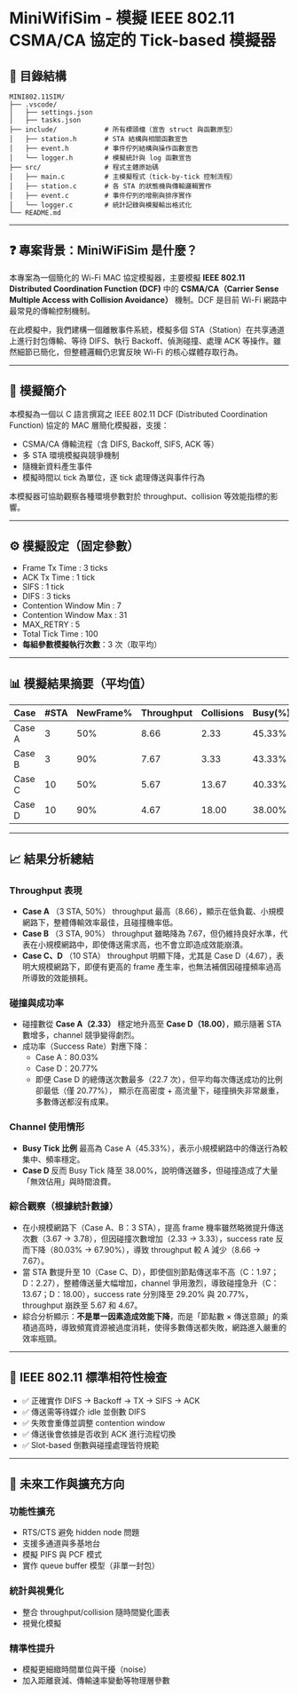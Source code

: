 
# MiniWifiSim - 模擬 IEEE 802.11 CSMA/CA 協定的 Tick-based 模擬器

## 📁 目錄結構

```
MINI802.11SIM/
├── .vscode/
│   ├── settings.json
│   ├── tasks.json
├── include/            # 所有標頭檔（宣告 struct 與函數原型）
│   ├── station.h       # STA 結構與相關函數宣告
│   ├── event.h         # 事件佇列結構與操作函數宣告
│   └── logger.h        # 模擬統計與 log 函數宣告
├── src/                # 程式主體原始碼
│   ├── main.c          # 主模擬程式（tick-by-tick 控制流程）
│   ├── station.c       # 各 STA 的狀態機與傳輸邏輯實作
│   ├── event.c         # 事件佇列的增刪與排序實作
│   └── logger.c        # 統計記錄與模擬輸出格式化
└── README.md
```

---

## ❓ 專案背景：MiniWiFiSim 是什麼？

本專案為一個簡化的 Wi-Fi MAC 協定模擬器，主要模擬 **IEEE 802.11 Distributed Coordination Function (DCF)** 中的 **CSMA/CA（Carrier Sense Multiple Access with Collision Avoidance）** 機制。DCF 是目前 Wi-Fi 網路中最常見的傳輸控制機制。

在此模擬中，我們建構一個離散事件系統，模擬多個 STA（Station）在共享通道上進行封包傳輸、等待 DIFS、執行 Backoff、偵測碰撞、處理 ACK 等操作。雖然細節已簡化，但整體邏輯仍忠實反映 Wi-Fi 的核心媒體存取行為。

---

## 🧪 模擬簡介

本模擬為一個以 C 語言撰寫之 IEEE 802.11 DCF (Distributed Coordination Function) 協定的 MAC 層簡化模擬器，支援：

- CSMA/CA 傳輸流程（含 DIFS, Backoff, SIFS, ACK 等）
- 多 STA 環境模擬與競爭機制
- 隨機新資料產生事件
- 模擬時間以 tick 為單位，逐 tick 處理傳送與事件行為

本模擬器可協助觀察各種環境參數對於 throughput、collision 等效能指標的影響。

---

## ⚙️ 模擬設定（固定參數）

- Frame Tx Time         : 3 ticks  
- ACK Tx Time           : 1 tick  
- SIFS                  : 1 tick  
- DIFS                  : 3 ticks  
- Contention Window Min : 7  
- Contention Window Max : 31  
- MAX_RETRY             : 5  
- Total Tick Time       : 100  
- **每組參數模擬執行次數**：3 次（取平均）

---

## 📊 模擬結果摘要（平均值）

| Case | #STA | NewFrame% | Throughput | Collisions | Busy(%) | Idle(%) | Success/STA | Tx/STA | SuccessRate |
|----------|-----------|----------------|------------|------------|----------------|----------------|--------------------|---------------------|---------------|
| Case A   | 3         | 50%            | 8.66       | 2.33       | 45.33%         | 54.67%         | 2.89               | 3.67                | 80.03%        |
| Case B   | 3         | 90%            | 7.67       | 3.33       | 43.33%         | 56.67%         | 2.55               | 3.78               | 67.90%        |
| Case C   | 10        | 50%            | 5.67       | 13.67      | 40.33%         | 59.67%         | 0.57              | 1.97                | 29.20%        |
| Case D   | 10        | 90%            | 4.67       | 18.00      | 38.00%         | 62.00%         | 0.47              | 2.27               | 20.77%        |

---

## 📈 結果分析總結

### Throughput 表現
- **Case A** （3 STA, 50%） throughput 最高（8.66），顯示在低負載、小規模網路下，整體傳輸效率最佳，且碰撞機率低。
- **Case B** （3 STA, 90%） throughput 雖略降為 7.67，但仍維持良好水準，代表在小規模網路中，即使傳送需求高，也不會立即造成效能崩潰。
- **Case C、D** （10 STA） throughput 明顯下降，尤其是 Case D（4.67），表明大規模網路下，即便有更高的 frame 產生率，也無法補償因碰撞頻率過高所導致的效能損耗。

### 碰撞與成功率
- 碰撞數從 **Case A（2.33）** 穩定地升高至 **Case D（18.00）**，顯示隨著 STA 數增多，channel 競爭變得劇烈。
- 成功率（Success Rate）對應下降：
  - Case A：80.03%
  - Case D：20.77%
  - 即便 Case D 的總傳送次數最多（22.7 次），但平均每次傳送成功的比例卻最低（僅 20.77%），
  顯示在高密度 + 高流量下，碰撞損失非常嚴重，多數傳送都沒有成果。

### Channel 使用情形
- **Busy Tick 比例** 最高為 Case A（45.33%），表示小規模網路中的傳送行為較集中、頻率穩定。
- **Case D** 反而 Busy Tick 降至 38.00%，說明傳送雖多，但碰撞造成了大量「無效佔用」與時間浪費。

### 綜合觀察（根據統計數據）

- 在小規模網路下（Case A、B：3 STA），提高 frame 機率雖然略微提升傳送次數（3.67 → 3.78），但因碰撞次數增加（2.33 → 3.33），success rate 反而下降（80.03% → 67.90%），導致 throughput 較 A 減少（8.66 → 7.67）。
- 當 STA 數提升至 10（Case C、D），即使個別節點傳送率不高（C：1.97；D：2.27），整體傳送量大幅增加，channel 爭用激烈，導致碰撞急升（C：13.67；D：18.00），success rate 分別降至 29.20% 與 20.77%，throughput 崩跌至 5.67 和 4.67。
- 綜合分析顯示：**不是單一因素造成效能下降**，而是「節點數 × 傳送意願」的乘積過高時，導致頻寬資源被過度消耗，使得多數傳送都失敗，網路進入嚴重的效率瓶頸。

---

## 📏 IEEE 802.11 標準相符性檢查

- ✅ 正確實作 DIFS → Backoff → TX → SIFS → ACK
- ✅ 傳送需等待媒介 idle 並倒數 DIFS
- ✅ 失敗會重傳並調整 contention window
- ✅ 傳送後會依據是否收到 ACK 進行流程切換
- ✅ Slot-based 倒數與碰撞處理皆符規範

---

## 🚀 未來工作與擴充方向

### 功能性擴充
- RTS/CTS 避免 hidden node 問題  
- 支援多通道與多基地台  
- 模擬 PIFS 與 PCF 模式  
- 實作 queue buffer 模型（非單一封包）

### 統計與視覺化
- 整合 throughput/collision 隨時間變化圖表  
- 視覺化模擬 

### 精準性提升
- 模擬更細緻時間單位與干擾（noise）  
- 加入距離衰減、傳輸速率變動等物理層參數
